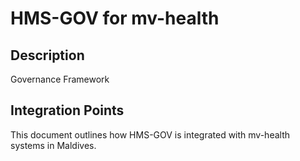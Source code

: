 # HMS-GOV for mv-health

## Description

Governance Framework

## Integration Points

This document outlines how HMS-GOV is integrated with mv-health systems in Maldives.
